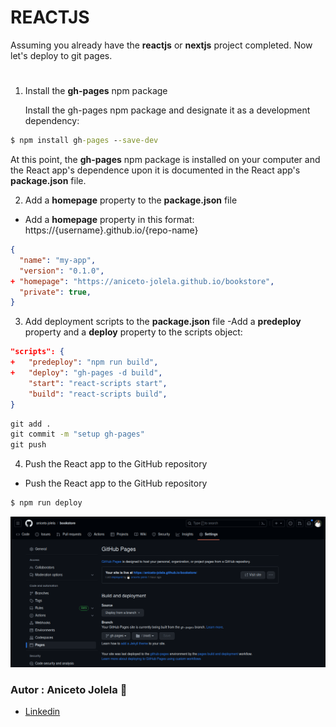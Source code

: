 # REACTJS


Assuming you already have the **reactjs** or **nextjs** project completed.
Now let's deploy to git pages.

#

1. Install the **gh-pages** npm package

    Install the gh-pages npm package and designate it as a development dependency:

```cmd
$ npm install gh-pages --save-dev
```

At this point, the **gh-pages** npm package is installed on your computer and the React app's dependence upon it is documented in the React app's **package.json** file.

2. Add a **homepage** property to the **package.json** file
- Add a **homepage** property in this format: https://{username}.github.io/{repo-name}

```json
{
  "name": "my-app",
  "version": "0.1.0",
+ "homepage": "https://aniceto-jolela.github.io/bookstore",
  "private": true,
}
```

3. Add deployment scripts to the **package.json** file
-Add a **predeploy** property and a **deploy** property to the scripts object:

```json
"scripts": {
+   "predeploy": "npm run build",
+   "deploy": "gh-pages -d build",
    "start": "react-scripts start",
    "build": "react-scripts build",
}
```

```cmd
git add .
git commit -m "setup gh-pages"
git push
```

4. Push the React app to the GitHub repository

- Push the React app to the GitHub repository

```cmd
$ npm run deploy
```

![gh-pages](<assets/Captura de tela de 2023-06-25 16-46-41.png>)

### Autor : Aniceto Jolela 🥰
- [Linkedin](https://www.linkedin.com/in/aniceto-jolela-076547184/)